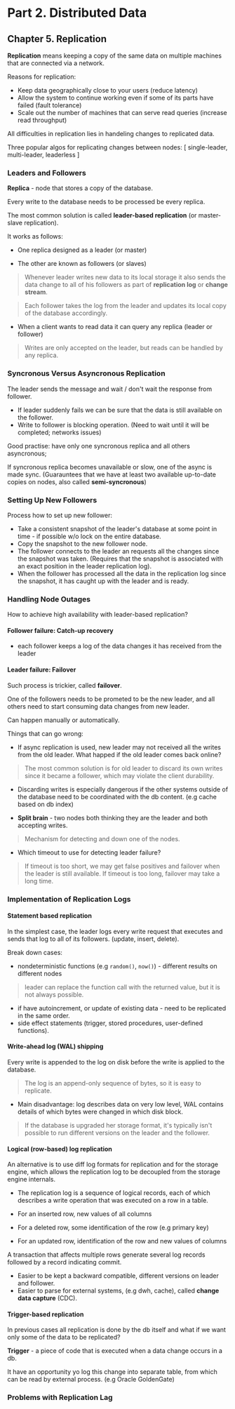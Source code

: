 # Part 2. Distributed Data

## Chapter 5. Replication

**Replication** means keeping a copy of the same data on multiple machines that are connected via a network.

Reasons for replication:

- Keep data geographically close to your users (reduce latency)
- Allow the system to continue working even if some of its parts have failed (fault tolerance)
- Scale out the number of machines that can serve read queries (increase read throughput)

All difficulties in replication lies in handeling changes to replicated data.

Three popular algos for replicating changes between nodes: [ single-leader, multi-leader, leaderless ]

### Leaders and Followers

**Replica** - node that stores a copy of the database. 

Every write to the database needs to be processed be every replica. 

The most common solution is called **leader-based replication** (or master-slave replication).

It works as follows:

- One replica designed as a leader (or master)

- The other are known as followers (or slaves)
> Whenever leader writes new data to its local storage it also sends the data change 
> to all of his followers as part of **replication log** or **change stream**.

> Each follower takes the log from the leader and updates its local copy of the database accordingly.

- When a client wants to read data it can query any replica (leader or follower)
> Writes are only accepted on the leader, but reads can be handled by any replica.

### Syncronous Versus Asyncronous Replication 

The leader sends the message and wait / don't wait the response from follower.

- If leader suddenly fails we can be sure that the data is still available
on the follower.
- Write to follower is blocking operation. (Need to wait until it will be completed; networks issues)

Good practise: have only one syncronous replica and all others asyncronous;

If syncronous replica becomes unavailable or slow, one of the async is made sync.
(Guarauntees that we have at least two available up-to-date copies on nodes, also 
called **semi-syncronous**)

### Setting Up New Followers 

Process how to set up new follower:
- Take a consistent snapshot of the leader's database at some point in time - 
if possible w/o lock on the entire database. 
- Copy the snapshot to the new follower node.
- The follower connects to the leader an requests all the changes since the snapshot was taken.
(Requires that the snapshot is associated with an exact position in the leader 
replication log).
- When the follower has processed all the data in the replication log since the snapshot,
it has caught up with the leader and is ready.

### Handling Node Outages

How to achieve high availability with leader-based replication?

#### Follower failure: Catch-up recovery

- each follower keeps a log of the data changes it has received from the leader 

#### Leader failure: Failover

Such process is trickier, called **failover**.

One of the followers needs to be prometed to be the new leader, and
all others need to start consuming data changes from new leader. 

Can happen manually or automatically.

Things that can go wrong:

- If async replication is used, new leader may not received all the writes 
from the old leader. What happed if the old leader comes back online?
> The most common solution is for old leader to discard its own writes since it 
> became a follower, which may violate the client durability.

- Discarding writes is especially dangerous if the other systems outside of the database 
need to be coordinated with the db content. (e.g cache based on db index)

- **Split brain** - two nodes both thinking they are the leader and both accepting writes.
> Mechanism for detecting and down one of the nodes.

- Which timeout to use for detecting leader failure?
> If timeout is too short, we may get false positives and failover when the leader is
> still available. If timeout is too long, failover may take a long time.

### Implementation of Replication Logs

#### Statement based replication

In the simplest case, the leader logs every write request that executes and sends that log to all of its followers.
(update, insert, delete).

Break down cases:

- nondeterministic functions (e.g `random()`, `now()`) - different results on different nodes 
> leader can replace the function call with the returned value, but it is not always possible.

- if have autoincrement, or update of existing data - need to be replicated in the same order.
- side effect statements (trigger, stored procedures, user-defined functions).

#### Write-ahead log (WAL) shipping

Every write is appended to the log on disk before the write is applied to the database.
> The log is an append-only sequence of bytes, so it is easy to replicate.

- Main disadvantage: log describes data on very low level, WAL contains details of which bytes were changed in which disk block.
> If the database is upgraded her storage format, it's typically 
> isn't possible to run different versions on the leader and the follower.

#### Logical (row-based) log replication 

An alternative is to use diff log formats for replication and for the storage 
engine, which allows the replication log to be decoupled from the storage engine internals.

- The replication log is a sequence of logical records, each of which describes a
write operation that was executed on a row in a table.

- For an inserted row, new values of all columns
- For a deleted row, some identification of the row (e.g primary key)
- For an updated row, identification of the row and new values of columns 

A transaction that affects multiple rows generate several log records followed by a record 
indicating commit. 

- Easier to be kept a backward compatible, different versions on leader and follower.
- Easier to parse for external systems, (e.g dwh, cache), called **change data capture** (CDC).

#### Trigger-based replication 

In previous cases all replication is done by the db itself and what if
we want only some of the data to be replicated?

**Trigger** - a piece of code that is executed when a data change occurs in a db.

It have an opportunity yo log this change into separate table, from which can 
be read by external process. (e.g Oracle GoldenGate)

### Problems with Replication Lag


